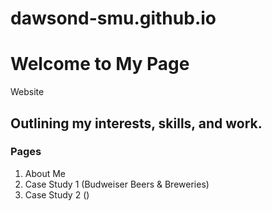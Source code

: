 # dawsond-smu.github.io      
# Welcome to My Page   
Website
## Outlining my interests, skills, and work.   
### Pages
1. About Me
2. Case Study 1 (Budweiser Beers & Breweries)
3. Case Study 2 ()
